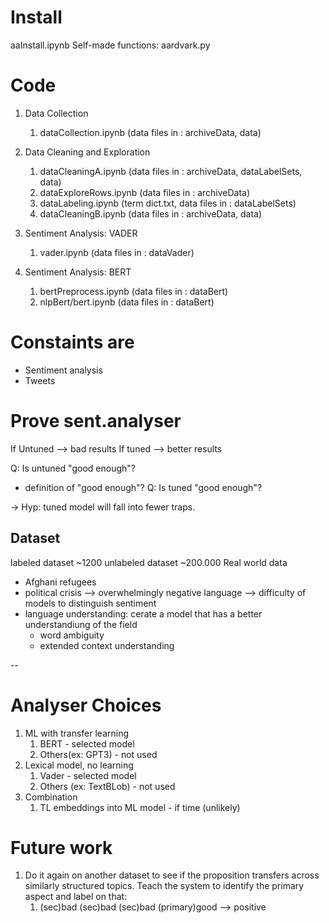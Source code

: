 
# Install
aaInstall.ipynb
Self-made functions: aardvark.py

# Code
1. Data Collection
   1. dataCollection.ipynb (data files in : archiveData, data)

2. Data Cleaning and Exploration
   1. dataCleaningA.ipynb (data files in : archiveData, dataLabelSets, data)
   2. dataExploreRows.ipynb (data files in : archiveData)
   3. dataLabeling.ipynb (term dict.txt, data files in : dataLabelSets)
   4. dataCleaningB.ipynb (data files in : archiveData, data)

3. Sentiment Analysis: VADER
   1. vader.ipynb (data files in : dataVader)

4. Sentiment Analysis: BERT
   1. bertPreprocess.ipynb (data files in : dataBert)
   2. nlpBert/bert.ipynb (data files in : dataBert)


# Constaints are
* Sentiment analysis
* Tweets

# Prove sent.analyser
If Untuned --> bad results
If tuned --> better results

Q: Is untuned "good enough"?
  * definition of "good enough"?
Q: Is tuned "good enough"?

-> Hyp: tuned model will fall into fewer traps.

## Dataset
labeled dataset  ~1200
unlabeled dataset  ~200.000
Real world data 
* Afghani refugees
* political crisis --> overwhelmingly negative language --> difficulty of models to distinguish sentiment
* language understanding: cerate a model that has a better understandiung of the field
  * word ambiguity
  * extended context understanding

--
# Analyser Choices 
 1. ML with transfer learning
    1. BERT - selected model
    2. Others(ex: GPT3) - not used
 2. Lexical model, no learning
    1. Vader - selected model
    2. Others (ex: TextBLob) - not used
 3. Combination
    1. TL embeddings into ML model - if time (unlikely)

# Future work
1. Do it again on another dataset to see if the proposition transfers across similarly structured topics. Teach the system to identify the primary aspect and label on that: 
   1. (sec)bad (sec)bad (sec)bad (primary)good --> positive

